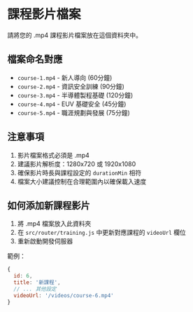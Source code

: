 # 課程影片檔案

請將您的 .mp4 課程影片檔案放在這個資料夾中。

## 檔案命名對應

- `course-1.mp4` - 新人導向 (60分鐘)
- `course-2.mp4` - 資訊安全訓練 (90分鐘)
- `course-3.mp4` - 半導體製程基礎 (120分鐘)
- `course-4.mp4` - EUV 基礎安全 (45分鐘)
- `course-5.mp4` - 職涯規劃與發展 (75分鐘)

## 注意事項

1. 影片檔案格式必須是 .mp4
2. 建議影片解析度：1280x720 或 1920x1080
3. 確保影片時長與課程設定的 `durationMin` 相符
4. 檔案大小建議控制在合理範圍內以確保載入速度

## 如何添加新課程影片

1. 將 .mp4 檔案放入此資料夾
2. 在 `src/router/training.js` 中更新對應課程的 `videoUrl` 欄位
3. 重新啟動開發伺服器

範例：
```javascript
{
  id: 6,
  title: '新課程',
  // ... 其他設定
  videoUrl: '/videos/course-6.mp4'
}
```

